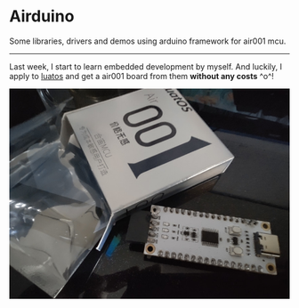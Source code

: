 # Airduino

Some libraries, drivers and demos using arduino framework for air001 mcu.

---

Last week, I start to learn embedded development by myself. And luckily, I apply to [luatos](https://wiki.luatos.com/chips/air001/board.html) and get a air001 board from them **without any costs** ^o^!

![Air001](./images/air001.jpg)